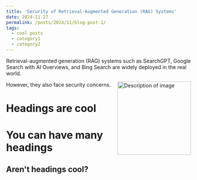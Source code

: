 ```yaml
---
title: 'Security of Retrieval-Augmented Generation (RAG) Systems'
date: 2024-11-27
permalink: /posts/2024/11/blog-post-1/
tags:
  - cool posts
  - category1
  - category2
---
```




Retrieval-augmented generation (RAG) systems such as SearchGPT, Google Search with AI Overviews, and Bing Search are widely deployed in the real world. 

<p style="float: right; margin: 0 0 10px 10px;">
    <img src="/images/500x300.png" alt="Description of image" width="200">
</p>

However, they also face security concerns. 

Headings are cool
======

You can have many headings
======

Aren't headings cool?
------


